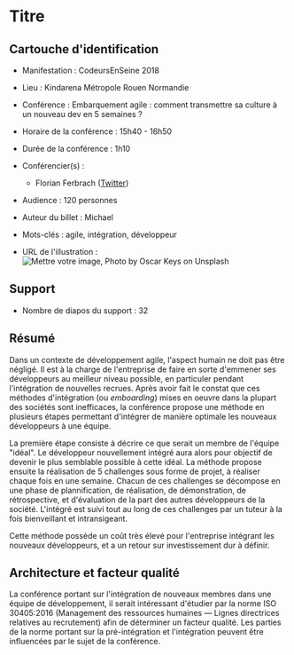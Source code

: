 # Titre

## Cartouche d'identification

 - Manifestation : CodeursEnSeine 2018
 - Lieu : Kindarena Métropole Rouen Normandie
 - Conférence : Embarquement agile : comment transmettre sa culture à un nouveau dev en 5 semaines ?
 - Horaire de la conférence : 15h40 - 16h50
 - Durée de la conférence : 1h10
 - Conférencier(s) :
   - Florian Ferbrach ([Twitter](https://twitter.com/fferbach))
   
 - Audience : 120 personnes
 - Auteur du billet : Michael
 - Mots-clés : agile, intégration, développeur
 - URL de l'illustration : ![Mettre votre image, Photo by Oscar Keys on Unsplash](oscar-keys-58399-unsplash.jpg)
   

## Support
 
 - Nombre de diapos du support : 32
 

## Résumé

Dans un contexte de développement agile, l'aspect humain ne doit pas être négligé. Il est à la charge de l'entreprise de faire en sorte d'emmener ses développeurs au meilleur niveau possible, en particuler pendant l'intégration de nouvelles recrues. Après avoir fait le constat que ces méthodes d'intégration (ou *emboarding*) mises en oeuvre dans la plupart des sociétés sont inefficaces, la conférence propose une méthode en plusieurs étapes permettant d'intégrer de manière optimale les nouveaux développeurs à une équipe.

La première étape consiste à décrire ce que serait un membre de l'équipe "idéal". Le développeur nouvellement intégré aura alors pour objectif de devenir le plus semblable possible à cette idéal. La méthode propose ensuite la réalisation de 5 challenges sous forme de projet, à réaliser chaque fois en une semaine. Chacun de ces challenges se décompose en une phase de plannification, de réalisation, de démonstration, de rétrospective, et d'évaluation de la part des autres développeurs de la société. L'intégré est suivi tout au long de ces challenges par un tuteur à la fois bienveillant et intransigeant.

Cette méthode possède un coût très élevé pour l'entreprise intégrant les nouveaux développeurs, et a un retour sur investissement dur à définir.


## Architecture et facteur qualité

 La conférence portant sur l'intégration de nouveaux membres dans une équipe de développement, il serait intéressant d'étudier par la norme ISO 30405:2016 (Management des ressources humaines — Lignes directrices relatives au recrutement) afin de déterminer un facteur qualité. Les parties de la norme portant sur la pré-intégration et l'intégration peuvent être influencées par le sujet de la conférence.
